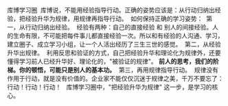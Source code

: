 库博学习圈  库博说，不能用经验指导行动。正确的姿势应该是：从行动归纳出经验，把经验升华为规律，用规律再指导行动。  如何保持正确的学习姿势：  第一，从行动归纳出经验。  经验有两种：自己的直接经验 和 别人的间接经验。人的生命有限，不可能把每件事儿都直接经验一次。所以和有经验的人沟通、学习，建立圈子、成立学习小组，让一个人活出经历了三生三世的感觉。  第二，从经验升华出规律。  利用反思和验证的方式，自己把经验升华和理论化为规律外，还要懂得学习前人已经升华好、理论化的，"被验证的规律"。 **前人的思考，我们的阶梯。你的顿悟，可能只是别人的基本功。**  第三，再用规律指导行动。  规律没有作用于行动，就是没有价值的。企业家不能仅仅沉迷于规律之美，千万不要忘了：行动！行动！行动！   库博学习圈中，"把经验升华为规律" 这一步，是学习的核心。



